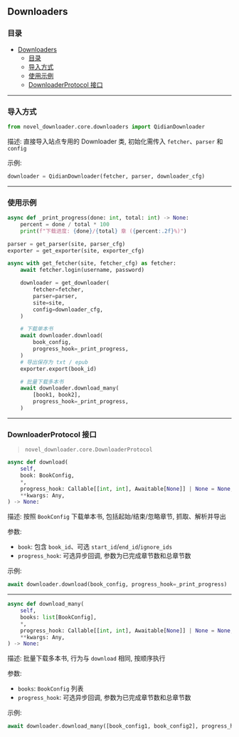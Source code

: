 ## Downloaders

### 目录

- [Downloaders](#downloaders)
  - [目录](#目录)
  - [导入方式](#导入方式)
  - [使用示例](#使用示例)
  - [DownloaderProtocol 接口](#downloaderprotocol-接口)

---

### 导入方式

```python
from novel_downloader.core.downloaders import QidianDownloader
```

描述: 直接导入站点专用的 Downloader 类, 初始化需传入 `fetcher`、`parser` 和 `config`

示例:

```python
downloader = QidianDownloader(fetcher, parser, downloader_cfg)
```

---

### 使用示例

```python
async def _print_progress(done: int, total: int) -> None:
    percent = done / total * 100
    print(f"下载进度: {done}/{total} 章 ({percent:.2f}%)")

parser = get_parser(site, parser_cfg)
exporter = get_exporter(site, exporter_cfg)

async with get_fetcher(site, fetcher_cfg) as fetcher:
    await fetcher.login(username, password)

    downloader = get_downloader(
        fetcher=fetcher,
        parser=parser,
        site=site,
        config=downloader_cfg,
    )

    # 下载单本书
    await downloader.download(
        book_config,
        progress_hook=_print_progress,
    )
    # 导出保存为 txt / epub
    exporter.export(book_id)

    # 批量下载多本书
    await downloader.download_many(
        [book1, book2],
        progress_hook=_print_progress,
    )
```

---

### DownloaderProtocol 接口

> `novel_downloader.core.DownloaderProtocol`

```python
async def download(
    self,
    book: BookConfig,
    *,
    progress_hook: Callable[[int, int], Awaitable[None]] | None = None,
    **kwargs: Any,
) -> None:
```

描述: 按照 `BookConfig` 下载单本书, 包括起始/结束/忽略章节, 抓取、解析并导出

参数:

* `book`: 包含 `book_id`、可选 `start_id`/`end_id`/`ignore_ids`
* `progress_hook`: 可选异步回调, 参数为已完成章节数和总章节数

示例:

```python
await downloader.download(book_config, progress_hook=_print_progress)
```

---

```python
async def download_many(
    self,
    books: list[BookConfig],
    *,
    progress_hook: Callable[[int, int], Awaitable[None]] | None = None,
    **kwargs: Any,
) -> None:
```

描述: 批量下载多本书, 行为与 `download` 相同, 按顺序执行

参数:

* `books`: `BookConfig` 列表
* `progress_hook`: 可选异步回调, 参数为已完成章节数和总章节数

示例:

```python
await downloader.download_many([book_config1, book_config2], progress_hook=_print_progress)
```

